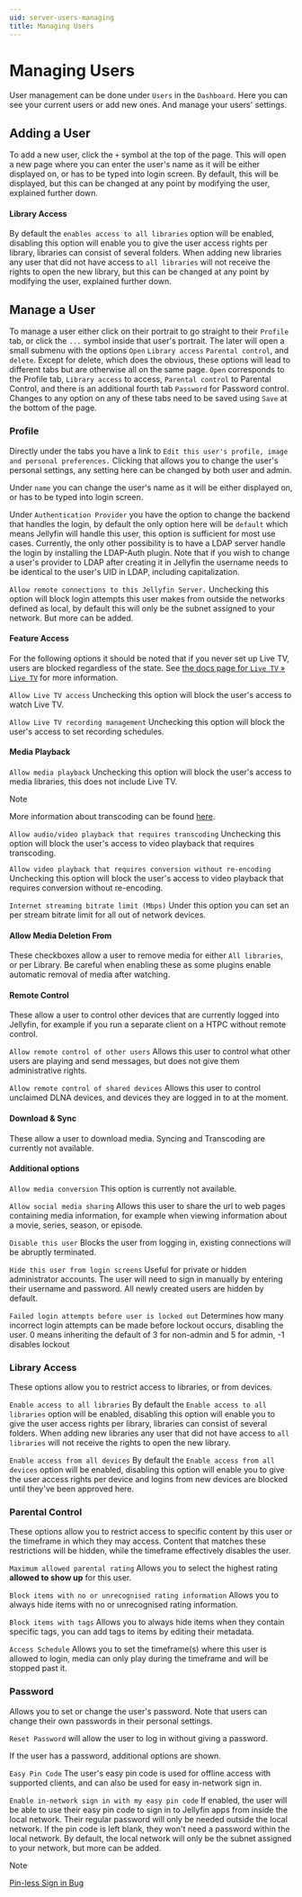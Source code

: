 ```yaml
---
uid: server-users-managing
title: Managing Users
---
```


# Managing Users

User management can be done under `Users` in the `Dashboard`. Here you can see your current users or add new ones. And manage your users' settings.

## Adding a User

To add a new user, click the `+` symbol at the top of the page. This will open a new page where you can enter the user's name as it will be either displayed on, or has to be typed into login screen. By default, this will be displayed, but this can be changed at any point by modifying the user, explained further down.

#### Library Access

By default the `enables access to all libraries` option will be enabled, disabling this option will enable you to give the user access rights per library, libraries can consist of several folders. When adding new libraries any user that did not have access to `all libraries` will not receive the rights to open the new library, but this can be changed at any point by modifying the user, explained further down.

## Manage a User

To manage a user either click on their portrait to go straight to their `Profile` tab, or click the `...` symbol inside that user's portrait. The later will open a small submenu with the options `Open` `Library access` `Parental control`, and `delete`. Except for delete, which does the obvious, these options will lead to different tabs but are otherwise all on the same page. `Open` corresponds to the Profile tab, `Library access` to access, `Parental control` to Parental Control, and there is an additional fourth tab `Password` for Password control. Changes to any option on any of these tabs need to be saved using `Save` at the bottom of the page.

### Profile
Directly under the tabs you have a link to `Edit this user's profile, image and personal preferences.` Clicking that allows you to change the user's personal settings, any setting here can be changed by both user and admin.

Under `name` you can change the user's name as it will be either displayed on, or has to be typed into login screen.

Under `Authentication Provider` you have the option to change the backend that handles the login, by default the only option here will be `default` which means Jellyfin will handle this user, this option is sufficient for most use cases. Currently, the only other possibility is to have a LDAP server handle the login by installing the LDAP-Auth plugin. Note that if you wish to change a user's provider to LDAP after creating it in Jellyfin the username needs to be identical to the user's UID in LDAP, including capitalization.

`Allow remote connections to this Jellyfin Server.` Unchecking this option will block login attempts this user makes from outside the networks defined as local, by default this will only be the subnet assigned to your network. But more can be added.

#### Feature Access

For the following options it should be noted that if you never set up Live TV, users are blocked regardless of the state. See [the docs page for `Live TV` » `Live TV`](xref:server-live-tv-index) for more information.

`Allow Live TV access` Unchecking this option will block the user's access to watch Live TV.

`Allow Live TV recording management` Unchecking this option will block the user's access to set recording schedules.

#### Media Playback

`Allow media playback` Unchecking this option will block the user's access to media libraries, this does not include Live TV.

> [!NOTE]
> More information about transcoding can be found [here](xref:server-transcoding).

`Allow audio/video playback that requires transcoding` Unchecking this option will block the user's access to video playback that requires transcoding.

`Allow video playback that requires conversion without re-encoding` Unchecking this option will block the user's access to video playback that requires conversion without re-encoding.

`Internet streaming bitrate limit (Mbps)` Under this option you can set an per stream bitrate limit for all out of network devices.

#### Allow Media Deletion From

These checkboxes allow a user to remove media for either `All libraries`, or per Library. Be careful when enabling these as some plugins enable automatic removal of media after watching.

#### Remote Control

These allow a user to control other devices that are currently logged into Jellyfin, for example if you run a separate client on a HTPC without remote control.

`Allow remote control of other users` Allows this user to control what other users are playing and send messages, but does not give them administrative rights.

`Allow remote control of shared devices` Allows this user to control unclaimed DLNA devices, and devices they are logged in to at the moment.

#### Download & Sync

These allow a user to download media. Syncing and Transcoding are currently not available.

#### Additional options

`Allow media conversion` This option is currently not available.

`Allow social media sharing` Allows this user to share the url to web pages containing media information, for example when viewing information about a movie, series, season, or episode.

`Disable this user` Blocks the user from logging in, existing connections will be abruptly terminated.

`Hide this user from login screens` Useful for private or hidden administrator accounts. The user will need to sign in manually by entering their username and password. All newly created users are hidden by default.

`Failed login attempts before user is locked out` Determines how many incorrect login attempts can be made before lockout occurs, disabling the user. 0 means inheriting the default of 3 for non-admin and 5 for admin, -1 disables lockout

### Library Access

These options allow you to restrict access to libraries, or from devices.

`Enable access to all libraries` By default the `Enable access to all libraries` option will be enabled, disabling this option will enable you to give the user access rights per library, libraries can consist of several folders. When adding new libraries any user that did not have access to `all libraries` will not receive the rights to open the new library.

`Enable access from all devices` By default the `Enable access from all devices` option will be enabled, disabling this option will enable you to give the user access rights per device and logins from new devices are blocked until they've been approved here.

### Parental Control

These options allow you to restrict access to specific content by this user or the timeframe in which they may access. Content that matches these restrictions will be hidden, while the timeframe effectively disables the user.

`Maximum allowed parental rating` Allows you to select the highest rating __allowed to show up__ for this user.

`Block items with no or unrecognised rating information` Allows you to always hide items with no or unrecognised rating information.

`Block items with tags` Allows you to always hide items when they contain specific tags, you can add tags to items by editing their metadata.

`Access Schedule` Allows you to set the timeframe(s) where this user is allowed to login, media can only play during the timeframe and will be stopped past it.

### Password
Allows you to set or change the user's password. Note that users can change their own passwords in their personal settings.

`Reset Password` will allow the user to log in without giving a password.

If the user has a password, additional options are shown.

`Easy Pin Code` The user's easy pin code is used for offline access with supported clients, and can also be used for easy in-network sign in.

`Enable in-network sign in with my easy pin code` If enabled, the user will be able to use their easy pin code to sign in to Jellyfin apps from inside the local network. Their regular password will only be needed outside the local network. If the pin code is left blank, they won't need a password within the local network. By default, the local network will only be the subnet assigned to your network, but more can be added.

> [!NOTE]
> [Pin-less Sign in Bug](https://github.com/jellyfin/jellyfin/issues/2125#issuecomment-566400711)
